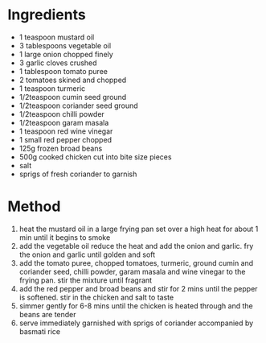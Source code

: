 # Ingredients

-   1 teaspoon mustard oil
-   3 tablespoons vegetable oil
-   1 large onion chopped finely
-   3 garlic cloves crushed
-   1 tablespoon tomato puree
-   2 tomatoes skined and chopped
-   1 teaspoon turmeric
-   1/2teaspoon cumin seed ground
-   1/2teaspoon coriander seed ground
-   1/2teaspoon chilli powder
-   1/2teaspoon garam masala
-   1 teaspoon red wine vinegar
-   1 small red pepper chopped
-   125g frozen broad beans
-   500g cooked chicken cut into bite size pieces
-   salt
-   sprigs of fresh coriander to garnish

# Method

1.  heat the mustard oil in a large frying pan set over a high heat for about 1 min until it begins to smoke
2.  add the vegetable oil reduce the heat and add the onion and garlic. fry the onion and garlic until golden and soft
3.  add the tomato puree, chopped tomatoes, turmeric, ground cumin and coriander seed, chilli powder, garam masala and wine vinegar to the frying pan. stir the mixture until fragrant
4.  add the red pepper and broad beans and stir for 2 mins until the pepper is softened. stir in the chicken and salt to taste
5.  simmer gently for 6-8 mins until the chicken is heated through and the beans are tender
6.  serve immediately garnished with sprigs of coriander accompanied by basmati rice

